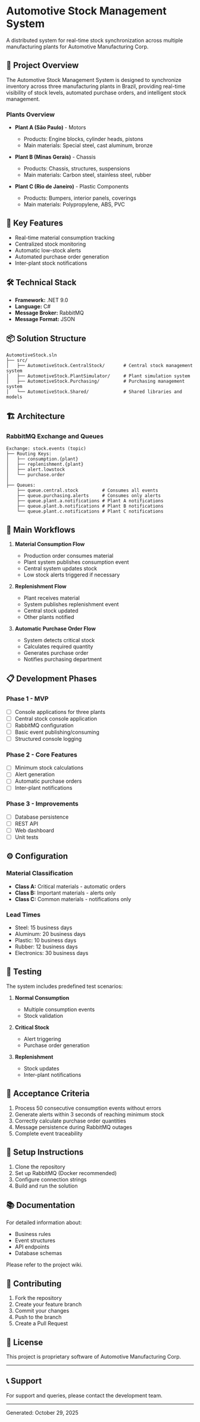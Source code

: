 # Automotive Stock Management System

A distributed system for real-time stock synchronization across multiple manufacturing plants for Automotive Manufacturing Corp.

## 🎯 Project Overview

The Automotive Stock Management System is designed to synchronize inventory across three manufacturing plants in Brazil, providing real-time visibility of stock levels, automated purchase orders, and intelligent stock management.

### Plants Overview

- **Plant A (São Paulo)** - Motors
  - Products: Engine blocks, cylinder heads, pistons
  - Main materials: Special steel, cast aluminum, bronze

- **Plant B (Minas Gerais)** - Chassis
  - Products: Chassis, structures, suspensions
  - Main materials: Carbon steel, stainless steel, rubber

- **Plant C (Rio de Janeiro)** - Plastic Components
  - Products: Bumpers, interior panels, coverings
  - Main materials: Polypropylene, ABS, PVC

## 🚀 Key Features

- Real-time material consumption tracking
- Centralized stock monitoring
- Automatic low-stock alerts
- Automated purchase order generation
- Inter-plant stock notifications

## 🛠️ Technical Stack

- **Framework:** .NET 9.0
- **Language:** C#
- **Message Broker:** RabbitMQ
- **Message Format:** JSON

## 📦 Solution Structure

```
AutomotiveStock.sln
├── src/
│   ├── AutomotiveStock.CentralStock/       # Central stock management system
│   ├── AutomotiveStock.PlantSimulator/     # Plant simulation system
│   ├── AutomotiveStock.Purchasing/         # Purchasing management system
│   └── AutomotiveStock.Shared/             # Shared libraries and models
```

## 🏗️ Architecture

### RabbitMQ Exchange and Queues

```
Exchange: stock.events (topic)
├── Routing Keys:
│   ├── consumption.{plant}
│   ├── replenishment.{plant}
│   ├── alert.lowstock
│   └── purchase.order
│
├── Queues:
    ├── queue.central.stock         # Consumes all events
    ├── queue.purchasing.alerts     # Consumes only alerts
    ├── queue.plant.a.notifications # Plant A notifications
    ├── queue.plant.b.notifications # Plant B notifications
    └── queue.plant.c.notifications # Plant C notifications
```

## 🔄 Main Workflows

1. **Material Consumption Flow**
   - Production order consumes material
   - Plant system publishes consumption event
   - Central system updates stock
   - Low stock alerts triggered if necessary

2. **Replenishment Flow**
   - Plant receives material
   - System publishes replenishment event
   - Central stock updated
   - Other plants notified

3. **Automatic Purchase Order Flow**
   - System detects critical stock
   - Calculates required quantity
   - Generates purchase order
   - Notifies purchasing department

## 📋 Development Phases

### Phase 1 - MVP
- [ ] Console applications for three plants
- [ ] Central stock console application
- [ ] RabbitMQ configuration
- [ ] Basic event publishing/consuming
- [ ] Structured console logging

### Phase 2 - Core Features
- [ ] Minimum stock calculations
- [ ] Alert generation
- [ ] Automatic purchase orders
- [ ] Inter-plant notifications

### Phase 3 - Improvements
- [ ] Database persistence
- [ ] REST API
- [ ] Web dashboard
- [ ] Unit tests

## ⚙️ Configuration

### Material Classification
- **Class A:** Critical materials - automatic orders
- **Class B:** Important materials - alerts only
- **Class C:** Common materials - notifications only

### Lead Times
- Steel: 15 business days
- Aluminum: 20 business days
- Plastic: 10 business days
- Rubber: 12 business days
- Electronics: 30 business days

## 🧪 Testing

The system includes predefined test scenarios:

1. **Normal Consumption**
   - Multiple consumption events
   - Stock validation

2. **Critical Stock**
   - Alert triggering
   - Purchase order generation

3. **Replenishment**
   - Stock updates
   - Inter-plant notifications

## 🚦 Acceptance Criteria

1. Process 50 consecutive consumption events without errors
2. Generate alerts within 3 seconds of reaching minimum stock
3. Correctly calculate purchase order quantities
4. Message persistence during RabbitMQ outages
5. Complete event traceability

## 🔧 Setup Instructions

1. Clone the repository
2. Set up RabbitMQ (Docker recommended)
3. Configure connection strings
4. Build and run the solution

## 📚 Documentation

For detailed information about:
- Business rules
- Event structures
- API endpoints
- Database schemas

Please refer to the project wiki.

## 🤝 Contributing

1. Fork the repository
2. Create your feature branch
3. Commit your changes
4. Push to the branch
5. Create a Pull Request

## 📄 License

This project is proprietary software of Automotive Manufacturing Corp.

---

## 📞 Support

For support and queries, please contact the development team.

---
Generated: October 29, 2025